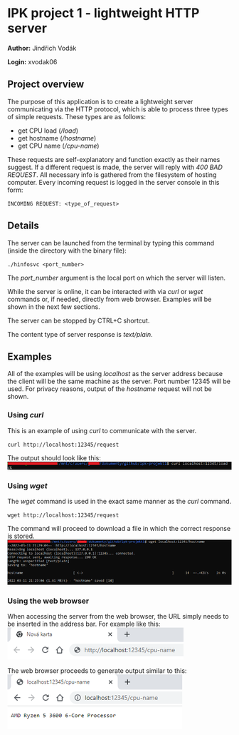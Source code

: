 # IPK project 1 - lightweight HTTP server

**Author:** Jindřich Vodák

**Login:** xvodak06

## Project overview

The purpose of this application is to create a lightweight server communicating via the HTTP protocol, which is able to process three types of simple requests. These types are as follows:

* get CPU load (_/load_)
* get hostname (_/hostname_)
* get CPU name (_/cpu-name_)

These requests are self-explanatory and function exactly as their names suggest. If a different request is made, the server will reply with _400 BAD REQUEST_. All necessary info is gathered from the filesystem of hosting computer. Every incoming request is logged in the server console in this form:
```
INCOMING REQUEST: <type_of_request>
```

## Details

The server can be launched from the terminal by typing this command (inside the directory with the binary file):
```
./hinfosvc <port_number>
```
The _port_number_ argument is the local port on which the server will listen.

While the server is online, it can be interacted with via _curl_ or _wget_ commands or, if needed, directly from web browser. Examples will be shown in the next few sections.

The server can be stopped by CTRL+C shortcut.

The content type of server response is _text/plain_.

## Examples

All of the examples will be using _localhost_ as the server address because the client will be the same machine as the server. Port number 12345 will be used. For privacy reasons, output of the _hostname_ request will not be shown.

### Using _curl_

This is an example of using _curl_ to communicate with the server.
```
curl http://localhost:12345/request
```
The output should look like this:
![Output: curl](/images/curl.png)

### Using _wget_

The _wget_ command is used in the exact same manner as the _curl_ command.
```
wget http://localhost:12345/request
```
The command will proceed to download a file in which the correct response is stored.
![Output: wget](/images/wget.png)

### Using the web browser

When accessing the server from the web browser, the URL simply needs to be inserted in the address bar. For example like this:
![Input: web browser](/images/browser1.png)

The web browser proceeds to generate output similar to this:
![Output: web browser](/images/browser2.png)
